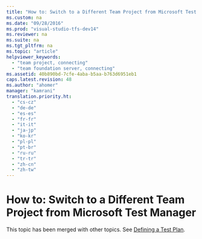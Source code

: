```yaml
---
title: "How to: Switch to a Different Team Project from Microsoft Test Manager"
ms.custom: na
ms.date: "09/28/2016"
ms.prod: "visual-studio-tfs-dev14"
ms.reviewer: na
ms.suite: na
ms.tgt_pltfrm: na
ms.topic: "article"
helpviewer_keywords: 
  - "team project, connecting"
  - "team foundation server, connecting"
ms.assetid: 40b890bd-7cfe-4aba-b5aa-b763d6951eb1
caps.latest.revision: 48
ms.author: "ahomer"
manager: "kamrani"
translation.priority.ht: 
  - "cs-cz"
  - "de-de"
  - "es-es"
  - "fr-fr"
  - "it-it"
  - "ja-jp"
  - "ko-kr"
  - "pl-pl"
  - "pt-br"
  - "ru-ru"
  - "tr-tr"
  - "zh-cn"
  - "zh-tw"
---
```

# How to: Switch to a Different Team Project from Microsoft Test Manager
This topic has been merged with other topics. See [Defining a Test Plan](../test_notintoc/defining-a-test-plan.md).